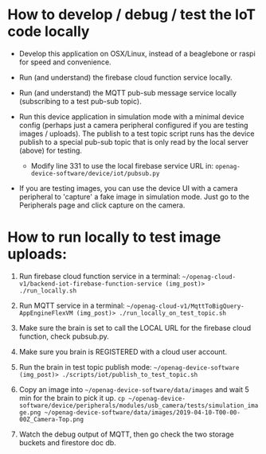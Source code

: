 # How to develop / debug / test the IoT code locally

- Develop this application on OSX/Linux, instead of a beaglebone or raspi for speed and convenience.

- Run (and understand) the firebase cloud function service locally. 

- Run (and understand) the MQTT pub-sub message service locally (subscribing to a test pub-sub topic).

- Run this device application in simulation mode with a minimal device config (perhaps just a camera peripheral configured if you are testing images / uploads).  The publish to a test topic script runs has the device publish to a special pub-sub topic that is only read by the local server (above) for testing.
  - Modify line 331 to use the local firebase service URL in: `openag-device-software/device/iot/pubsub.py`

- If you are testing images, you can use the device UI with a camera peripheral to 'capture' a fake image in simulation mode.  Just go to the Peripherals page and click capture on the camera.


# How to run locally to test image uploads:
1. Run firebase cloud function service in a terminal: 
`~/openag-cloud-v1/backend-iot-firebase-function-service (img_post)> ./run_locally.sh`

2. Run MQTT service in a terminal:
`~/openag-cloud-v1/MqttToBigQuery-AppEngineFlexVM (img_post)> ./run_locally_on_test_topic.sh`

3. Make sure the brain is set to call the LOCAL URL for the firebase cloud function, check pubsub.py.

4. Make sure you brain is REGISTERED with a cloud user account.

5. Run the brain in test topic publish mode:
`~/openag-device-software (img_post)> ./scripts/iot/publish_to_test_topic.sh`

6. Copy an image into `~/openag-device-software/data/images` and wait 5 min for the brain to pick it up.
`cp ~/openag-device-software/device/peripherals/modules/usb_camera/tests/simulation_image.png ~/openag-device-software/data/images/2019-04-10-T00-00-00Z_Camera-Top.png`

7. Watch the debug output of MQTT, then go check the two storage buckets and firestore doc db.



